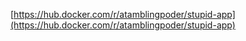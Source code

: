 [https://hub.docker.com/r/atamblingpoder/stupid-app](https://hub.docker.com/r/atamblingpoder/stupid-app)
